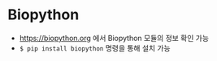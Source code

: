 # Biopython
* https://biopython.org 에서 Biopython 모듈의 정보 확인 가능
* `$ pip install biopython` 명령을 통해 설치 가능
